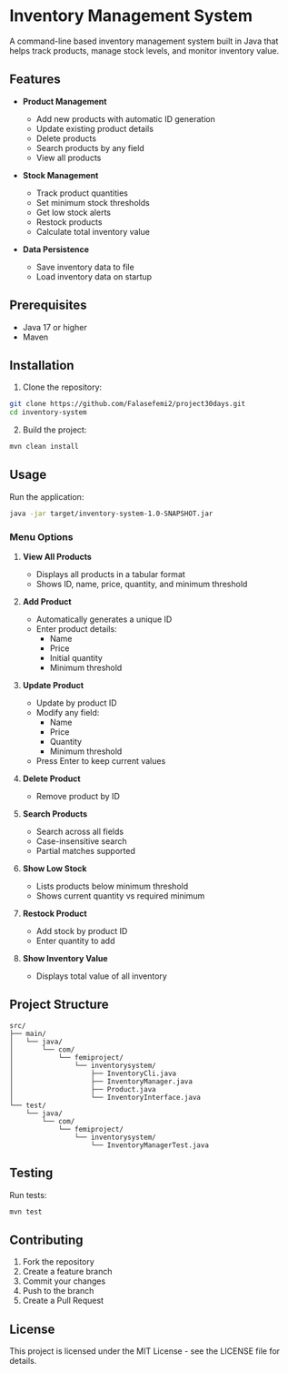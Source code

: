 # Inventory Management System

A command-line based inventory management system built in Java that helps track products, manage stock levels, and monitor inventory value.

## Features

- **Product Management**

  - Add new products with automatic ID generation
  - Update existing product details
  - Delete products
  - Search products by any field
  - View all products

- **Stock Management**

  - Track product quantities
  - Set minimum stock thresholds
  - Get low stock alerts
  - Restock products
  - Calculate total inventory value

- **Data Persistence**
  - Save inventory data to file
  - Load inventory data on startup

## Prerequisites

- Java 17 or higher
- Maven

## Installation

1. Clone the repository:

```bash
git clone https://github.com/Falasefemi2/project30days.git
cd inventory-system
```

2. Build the project:

```bash
mvn clean install
```

## Usage

Run the application:

```bash
java -jar target/inventory-system-1.0-SNAPSHOT.jar
```

### Menu Options

1. **View All Products**

   - Displays all products in a tabular format
   - Shows ID, name, price, quantity, and minimum threshold

2. **Add Product**

   - Automatically generates a unique ID
   - Enter product details:
     - Name
     - Price
     - Initial quantity
     - Minimum threshold

3. **Update Product**

   - Update by product ID
   - Modify any field:
     - Name
     - Price
     - Quantity
     - Minimum threshold
   - Press Enter to keep current values

4. **Delete Product**

   - Remove product by ID

5. **Search Products**

   - Search across all fields
   - Case-insensitive search
   - Partial matches supported

6. **Show Low Stock**

   - Lists products below minimum threshold
   - Shows current quantity vs required minimum

7. **Restock Product**

   - Add stock by product ID
   - Enter quantity to add

8. **Show Inventory Value**
   - Displays total value of all inventory

## Project Structure

```
src/
├── main/
│   └── java/
│       └── com/
│           └── femiproject/
│               └── inventorysystem/
│                   ├── InventoryCli.java
│                   ├── InventoryManager.java
│                   ├── Product.java
│                   └── InventoryInterface.java
└── test/
    └── java/
        └── com/
            └── femiproject/
                └── inventorysystem/
                    └── InventoryManagerTest.java
```

## Testing

Run tests:

```bash
mvn test
```

## Contributing

1. Fork the repository
2. Create a feature branch
3. Commit your changes
4. Push to the branch
5. Create a Pull Request

## License

This project is licensed under the MIT License - see the LICENSE file for details.
